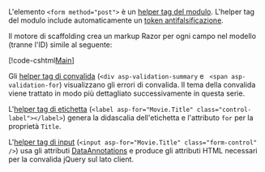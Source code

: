 L'elemento `<form method="post">` è un [helper tag del modulo](xref:mvc/views/working-with-forms#the-form-tag-helper). L'helper tag del modulo include automaticamente un [token antifalsificazione](xref:security/anti-request-forgery).

Il motore di scaffolding crea un markup Razor per ogni campo nel modello (tranne l'ID) simile al seguente:

[!code-cshtml[Main](../../tutorials/razor-pages/razor-pages-start/snapshot_sample/RazorPagesMovie/Pages/Movies/Create.cshtml?range=15-20)]

Gli [helper tag di convalida](xref:mvc/views/working-with-forms#the-validation-tag-helpers) (`<div asp-validation-summary` e ` <span asp-validation-for`) visualizzano gli errori di convalida. Il tema della convalida viene trattato in modo più dettagliato successivamente in questa serie.

L'[helper tag di etichetta](xref:mvc/views/working-with-forms#the-label-tag-helper) (`<label asp-for="Movie.Title" class="control-label"></label>`) genera la didascalia dell'etichetta e l'attributo `for` per la proprietà `Title`.

L'[helper tag di input](xref:mvc/views/working-with-forms) (`<input asp-for="Movie.Title" class="form-control" />`) usa gli attributi [DataAnnotations](https://docs.microsoft.com/aspnet/mvc/overview/older-versions/mvc-music-store/mvc-music-store-part-6) e produce gli attributi HTML necessari per la convalida jQuery sul lato client.